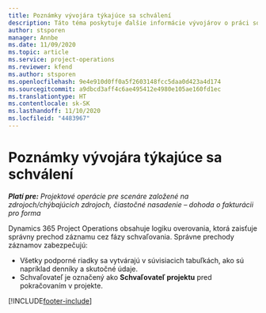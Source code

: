```yaml
---
title: Poznámky vývojára týkajúce sa schválení
description: Táto téma poskytuje ďalšie informácie vývojárov o práci so schváleniami.
author: stsporen
manager: Annbe
ms.date: 11/09/2020
ms.topic: article
ms.service: project-operations
ms.reviewer: kfend
ms.author: stsporen
ms.openlocfilehash: 9e4e910d0ff0a5f2603148fcc5daa0d423a4d174
ms.sourcegitcommit: a9dbcd3aff4c6ae495412e4980e105ae160fd1ec
ms.translationtype: HT
ms.contentlocale: sk-SK
ms.lasthandoff: 11/10/2020
ms.locfileid: "4483967"
---
```

# <a name="developer-notes-for-approvals"></a>Poznámky vývojára týkajúce sa schválení

_**Platí pre:** Projektové operácie pre scenáre založené na zdrojoch/chýbajúcich zdrojoch, čiastočné nasadenie – dohoda o fakturácii pro forma_

Dynamics 365 Project Operations obsahuje logiku overovania, ktorá zaisťuje správny prechod záznamu cez fázy schvaľovania. Správne prechody záznamov zabezpečujú: 

  - Všetky podporné riadky sa vytvárajú v súvisiacich tabuľkách, ako sú napríklad denníky a skutočné údaje.
  - Schvaľovateľ je označený ako **Schvaľovateľ projektu** pred pokračovaním v projekte.


[!INCLUDE[footer-include](../includes/footer-banner.md)]
